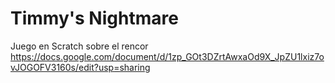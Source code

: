 # Timmy's Nightmare
Juego en Scratch sobre el rencor
https://docs.google.com/document/d/1zp_GOt3DZrtAwxaOd9X_JpZU1lxiz7ovJOGOFV3160s/edit?usp=sharing
